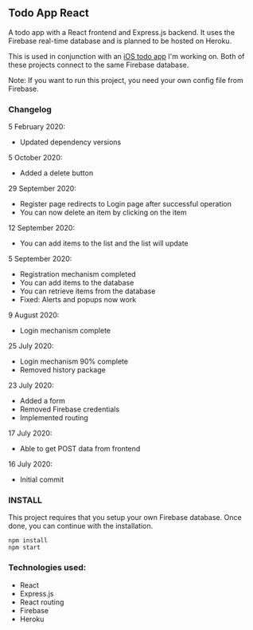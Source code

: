 ## Todo App React

A todo app with a React frontend and Express.js backend. It uses the Firebase real-time database and is planned to be hosted on Heroku. 

This is used in conjunction with an [iOS todo app](https://github.com/muhdmirzamz/TodoApp) I'm working on. Both of these projects connect to the same Firebase database.

Note: If you want to run this project, you need your own config file from Firebase.

### Changelog
5 February 2020:
- Updated dependency versions

5 October 2020:
- Added a delete button

29 September 2020:
- Register page redirects to Login page after successful operation
- You can now delete an item by clicking on the item

12 September 2020:
- You can add items to the list and the list will update

5 September 2020:
- Registration mechanism completed
- You can add items to the database
- You can retrieve items from the database
- Fixed: Alerts and popups now work

9 August 2020:
- Login mechanism complete

25 July 2020:
- Login mechanism 90% complete
- Removed history package

23 July 2020:
- Added a form
- Removed Firebase credentials
- Implemented routing

17 July 2020:
- Able to get POST data from frontend

16 July 2020:
- Initial commit

### INSTALL
This project requires that you setup your own Firebase database. Once done, you can continue with the installation.

`npm install`  
`npm start`


### Technologies used:
- React
- Express.js
- React routing
- Firebase
- Heroku
